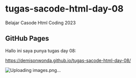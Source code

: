 # tugas-sacode-html-day-08
Belajar Casode Html  Coding 2023 

## GitHub Pages
Hallo ini saya punya tugas day 08:

https://demisonwonda.github.io/tugas-sacode-html-day-08/

![Uploading images.png…]("img.png")

